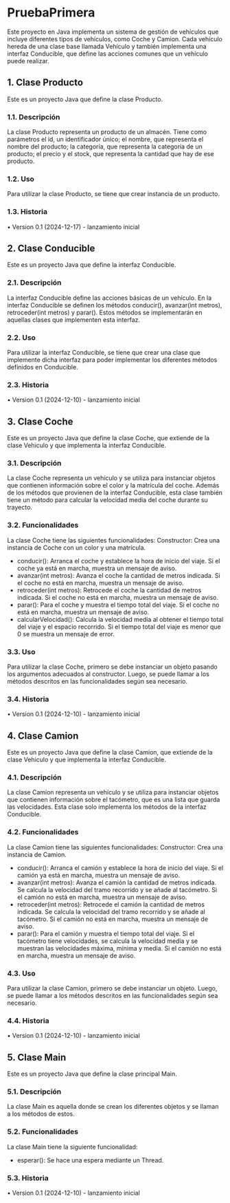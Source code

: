 # PruebaPrimera
Este proyecto en Java implementa un sistema de gestión de vehículos que incluye diferentes tipos de vehículos, como Coche y Camion. Cada vehículo hereda de una clase base llamada Vehículo y también implementa una interfaz Conducible, que define las acciones comunes que un vehículo puede realizar.

## 1. Clase Producto
Este es un proyecto Java que define la clase Producto.

### 1.1. Descripción
La clase Producto representa un producto de un almacén. Tiene como parámetros el id, un identificador único; el nombre, que representa el nombre del producto; la categoría, que representa la categoría de un producto; el precio y el stock, que representa la cantidad que hay de ese producto.

### 1.2. Uso
Para utilizar la clase Producto, se tiene que crear instancia de un producto.

### 1.3. Historia
•	Version 0.1 (2024-12-17) - lanzamiento inicial

## 2. Clase Conducible 
Este es un proyecto Java que define la interfaz Conducible.

### 2.1. Descripción
La interfaz Conducible define las acciones básicas de un vehículo. En la interfaz Conducible se definen los métodos conducir(), avanzar(int metros), retroceder(int metros) y parar(). Estos métodos se implementarán en aquellas clases que implementen esta interfaz. 

### 2.2. Uso
Para utilizar la interfaz Conducible, se tiene que crear una clase que implemente dicha interfaz para poder implementar los diferentes métodos definidos en Conducible.

### 2.3. Historia
•	Version 0.1 (2024-12-10) - lanzamiento inicial

## 3. Clase Coche
Este es un proyecto Java que define la clase Coche, que extiende de la clase Vehiculo y que implementa la interfaz Conducible.

### 3.1. Descripción
La clase Coche representa un vehículo y se utiliza para instanciar objetos que contienen información sobre el color y la matrícula del coche. Además de los métodos que provienen de la interfaz Conducible, esta clase también tiene un método para calcular la velocidad media del coche durante su trayecto.

### 3.2. Funcionalidades
La clase Coche tiene las siguientes funcionalidades:
Constructor: Crea una instancia de Coche con un color y una matrícula.
- conducir(): Arranca el coche y establece la hora de inicio del viaje. Si el coche ya está en marcha, muestra un mensaje de aviso.
- avanzar(int metros): Avanza el coche la cantidad de metros indicada. Si el coche no está en marcha, muestra un mensaje de aviso. 
- retroceder(int metros): Retrocede el coche la cantidad de metros indicada. Si el coche no está en marcha, muestra un mensaje de aviso.
- parar(): Para el coche y muestra el tiempo total del viaje. Si el coche no está en marcha, muestra un mensaje de aviso.
- calcularVelocidad(): Calcula la velocidad media al obtener el tiempo total del viaje y el espacio recorrido. Si el tiempo total del viaje es menor que 0 se muestra un mensaje de error.

### 3.3. Uso
Para utilizar la clase Coche, primero se debe instanciar un objeto pasando los argumentos adecuados al constructor. Luego, se puede llamar a los métodos descritos en las funcionalidades según sea necesario.

### 3.4. Historia
•	Version 0.1 (2024-12-10) - lanzamiento inicial

## 4. Clase Camion
Este es un proyecto Java que define la clase Camion, que extiende de la clase Vehiculo y que implementa la interfaz Conducible.

### 4.1. Descripción
La clase Camion representa un vehículo y se utiliza para instanciar objetos que contienen información sobre el tacómetro, que es una lista que guarda las velocidades. Esta clase solo implementa los métodos de la interfaz Conducible.

### 4.2. Funcionalidades
La clase Camion tiene las siguientes funcionalidades:
Constructor: Crea una instancia de Camion.
- conducir(): Arranca el camión y establece la hora de inicio del viaje. Si el camión ya está en marcha, muestra un mensaje de aviso.
- avanzar(int metros): Avanza el camión la cantidad de metros indicada. Se calcula la velocidad del tramo recorrido y se añade al tacómetro. Si el camión no está en marcha, muestra un mensaje de aviso. 
- retroceder(int metros): Retrocede el camión la cantidad de metros indicada. Se calcula la velocidad del tramo recorrido y se añade al tacómetro. Si el camión no está en marcha, muestra un mensaje de aviso. 
- parar(): Para el camión y muestra el tiempo total del viaje. Si el tacómetro tiene velocidades, se calcula la velocidad media y se muestran las velocidades máxima, mínima y media. Si el camión no está en marcha, muestra un mensaje de aviso. 

### 4.3. Uso
Para utilizar la clase Camion, primero se debe instanciar un objeto. Luego, se puede llamar a los métodos descritos en las funcionalidades según sea necesario.

### 4.4. Historia
•	Version 0.1 (2024-12-10) - lanzamiento inicial

## 5. Clase Main 
Este es un proyecto Java que define la clase principal Main.

### 5.1. Descripción
La clase Main es aquella donde se crean los diferentes objetos y se llaman a los métodos de estos. 

### 5.2. Funcionalidades
La clase Main tiene la siguiente funcionalidad:
- esperar(): Se hace una espera mediante un Thread.

### 5.3. Historia
•	Version 0.1 (2024-12-10) - lanzamiento inicial
